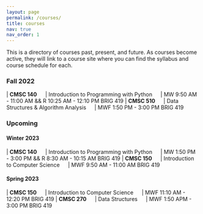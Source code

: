 ```yaml
---
layout: page
permalink: /courses/
title: courses
nav: true
nav_order: 1
---
```


This is a directory of courses past, present, and future. As courses become active, they will link to a course site where you can find the syllabus and course schedule for each.  
### Fall 2022

| **CMSC 140**  &emsp; | Introduction to Programming with Python &emsp; | MW 9:50 AM - 11:00 AM && R 10:25 AM - 12:10 PM BRIG 419
| **CMSC 510**  &emsp; | Data Structures & Algorithm Analysis  &emsp;  | MWF 1:50 PM - 3:00 PM BRIG 419

### Upcoming

#### Winter 2023

| **CMSC 140**  &emsp; | Introduction to Programming with Python &emsp; | MW 1:50 PM - 3:00 PM && R 8:30 AM - 10:15 AM BRIG 419
| **CMSC 150**  &emsp; | Introduction to Computer Science  &emsp;  | MWF 9:50 AM - 11:00 AM BRIG 419

#### Spring 2023

| **CMSC 150**  &emsp; | Introduction to Computer Science &emsp; | MWF 11:10 AM - 12:20 PM BRIG 419
| **CMSC 270**  &emsp; | Data Structures &emsp; | MWF 1:50 APM - 3:00 PM BRIG 419
